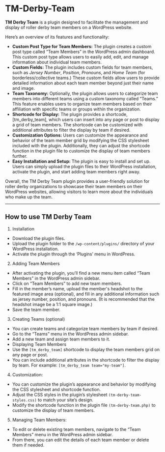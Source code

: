 # TM-Derby-Team
**TM Derby Team** is a plugin designed to facilitate the management and display of roller derby team members on a WordPress website. 

Here’s an overview of its features and functionality:

- **Custom Post Type for Team Members:** The plugin creates a custom post type called “Team Members” in the WordPress admin dashboard. This custom post type allows users to easily add, edit, and manage information about individual team members.
- **Custom Fields:** The plugin includes custom fields for team members, such as *Jersey Number*, *Position*, *Pronouns*, and *Home Team* (for borderless/collective teams.) These custom fields allow users to provide detailed information about each team member beyond just their name and image.
- **Team Taxonomy:** Optionally, the plugin allows users to categorize team members into different teams using a custom taxonomy called “Teams.” This feature enables users to organize team members based on their affiliation with specific teams or groups within the organization.
- **Shortcode for Display:** The plugin provides a shortcode, [tm_derby_team], which users can insert into any page or post to display a grid of team members. The shortcode can be customized with additional attributes to filter the display by team if desired.
- **Customization Options:** Users can customize the appearance and behavior of the team member grid by modifying the CSS stylesheet included with the plugin. Additionally, they can adjust the shortcode function in the plugin file to customize the display of team members further.
- **Easy Installation and Setup:** The plugin is easy to install and set up. Users can simply upload the plugin files to their WordPress installation, activate the plugin, and start adding team members right away.

Overall, the TM Derby Team plugin provides a user-friendly solution for roller derby organizations to showcase their team members on their WordPress websites, allowing visitors to learn more about the individuals who make up the team.

---
## How to use TM Derby Team

1. Installation
- Download the plugin files.
- Upload the plugin folder to the `/wp-content/plugins/` directory of your WordPress installation.
- Activate the plugin through the ‘Plugins’ menu in WordPress.
2. Adding Team Members
- After activating the plugin, you’ll find a new menu item called “Team Members” in the WordPress admin sidebar.
- Click on “Team Members” to add new team members.
- Fill in the member’s name, upload the member's headshot to the featured image area (optional), and fill in any additional information such as jersey number, position, and pronouns. (It is recommended that the headshot image be a 1:1 square image.)
- Save the team member.
3. Creating Teams (optional)
- You can create teams and categorize team members by team if desired.
- Go to the “Teams” menu in the WordPress admin sidebar.
- Add a new team and assign team members to it.
- Displaying Team Members
- Use the `[tm_derby_team]` shortcode to display the team members grid on any page or post.
- You can include additional attributes in the shortcode to filter the display by team. For example: `[tm_derby_team team="my-team"]`.
4. Customization:
- You can customize the plugin’s appearance and behavior by modifying the CSS stylesheet and shortcode function.
- Adjust the CSS styles in the plugin’s stylesheet `(tm-derby-team-styles.css)` to match your site’s design.
- Modify the shortcode function in the plugin file `(tm-derby-team.php)` to customize the display of team members.
5. Managing Team Members:
- To edit or delete existing team members, navigate to the “Team Members” menu in the WordPress admin sidebar.
- From there, you can edit the details of each team member or delete them if needed.
